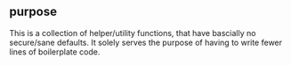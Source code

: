 ## purpose

This is a collection of helper/utility functions, that have bascially no secure/sane defaults. It solely
serves the purpose of having to write fewer lines of boilerplate code.
